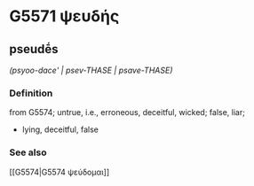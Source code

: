 # G5571 ψευδής

## pseudḗs

_(psyoo-dace' | psev-THASE | psave-THASE)_

### Definition

from G5574; untrue, i.e., erroneous, deceitful, wicked; false, liar; 

- lying, deceitful, false

### See also

[[G5574|G5574 ψεύδομαι]]

